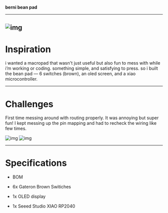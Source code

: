 
**berni bean pad**

---
![img](https://hc-cdn.hel1.your-objectstorage.com/s/v3/bb8cecf717308e50aa692ebb2905a667c9b232bc_real_pcb.png)
---

# Inspiration
i wanted a macropad that wasn't just useful but also fun to mess with while i’m working or coding. something simple, and satisfying to press. so i built the bean pad — 6 switches (brown), an oled screen, and a xiao microcontroller.

---

# Challenges
First time messing around with routing properly. It was annoying but super fun! I kept messing up the pin mapping and had to recheck the wiring like few times.

![img](https://hc-cdn.hel1.your-objectstorage.com/s/v3/0f6fcb4b5fb79b1f03ee982af24b9c652acc7203_sch.png)
![img](https://hc-cdn.hel1.your-objectstorage.com/s/v3/15b02336f3e01b7c5ac4dced6543cf74c6c122f5_pcb.png)

---

# Specifications
- BOM
-   6x Gateron Brown Switiches 

-   1x OLED display

-   1x Seeed Studio XIAO RP2040

